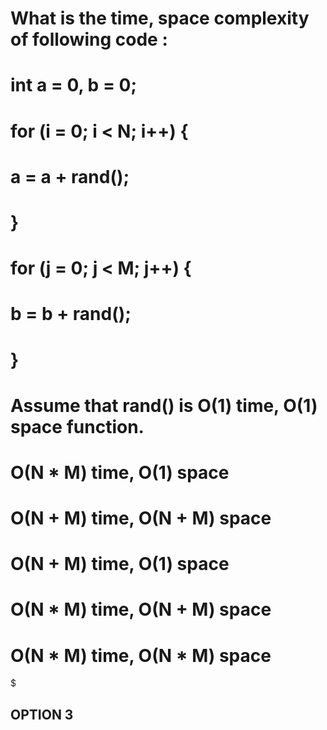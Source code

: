 # What is the time, space complexity of following code :

#        int a = 0, b = 0;    
#        for (i = 0; i < N; i++) {
#            a = a + rand();  
#        }
#        for (j = 0; j < M; j++) {
#            b = b + rand();
#        }
# Assume that rand() is O(1) time, O(1) space function.

$$$$$$$$$$$$$$$$$$$$$$$$$$$$$$$$$$$$$$$$$$$$$$$$$$$$$$$$$$$$

# O(N * M) time, O(1) space
# O(N + M) time, O(N + M) space
# O(N + M) time, O(1) space
# O(N * M) time, O(N + M) space
# O(N * M) time, O(N * M) space

$$$$$$$$$$$$$$$$$$$$$$$$$$$$$$$$$$$$$$$$$$$$$$$$$$$$$$$$$$$$$

## OPTION 3
